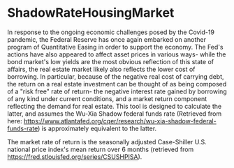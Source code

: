 # ShadowRateHousingMarket
 In response to the ongoing economic challenges posed by the Covid-19 pandemic, the Federal Reserve has once again embarked on another program of Quantitative Easing in order to support the economy. The Fed's actions have also appeared to affect asset prices in various ways- while the bond market's low yields are the most obvious reflection of this state of affairs, the real estate market likely also reflects the lower cost of borrowing. In particular, because of the negative real cost of carrying debt, the return on a real estate investment can be thought of as being composed of a "risk free" rate of return- the negative interest rate gained by borrowing of any kind under current conditions, and a market return component reflecting the demand for real estate.
This tool is designed to calculate the latter, and assumes the Wu-Xia Shadow federal funds rate 
(Retrieved from here: https://www.atlantafed.org/cqer/research/wu-xia-shadow-federal-funds-rate) is approximately equivalent to the latter. 

The market rate of return is the seasonally adjusted Case-Shiller U.S. national price index's mean return over 6 months (retrieved from https://fred.stlouisfed.org/series/CSUSHPISA).